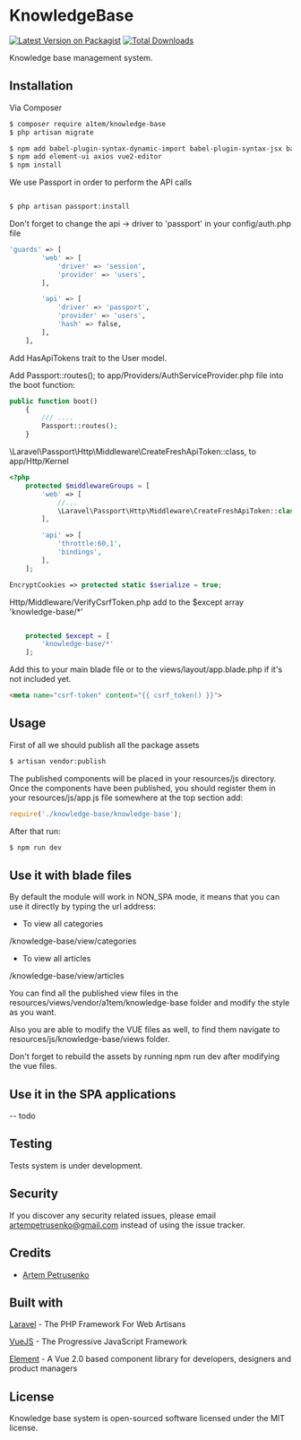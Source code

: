 # KnowledgeBase

[![Latest Version on Packagist][ico-version]][link-packagist]
[![Total Downloads][ico-downloads]][link-downloads]

Knowledge base management system.

## Installation

Via Composer

``` bash
$ composer require a1tem/knowledge-base
$ php artisan migrate
```

``` bash
$ npm add babel-plugin-syntax-dynamic-import babel-plugin-syntax-jsx babel-plugin-transform-vue-jsx eslint eslint-loader eslint-plugin-vue laravel-mix-eslint vue-template-compiler --save-dev
$ npm add element-ui axios vue2-editor
$ npm install
```

We use Passport in order to perform the API calls

``` bash

$ php artisan passport:install
```

Don't forget to change the api -> driver to 'passport' in your config/auth.php file
``` bash
'guards' => [
        'web' => [
            'driver' => 'session',
            'provider' => 'users',
        ],

        'api' => [
            'driver' => 'passport',
            'provider' => 'users',
            'hash' => false,
        ],
    ],
```

Add HasApiTokens trait to the User model.

Add Passport::routes(); to app/Providers/AuthServiceProvider.php file into the boot function:

```php
public function boot()
    {
        /// ....
        Passport::routes();
    }
```

\Laravel\Passport\Http\Middleware\CreateFreshApiToken::class, to app/Http/Kernel

```php
<?php
    protected $middlewareGroups = [
        'web' => [
            //...
            \Laravel\Passport\Http\Middleware\CreateFreshApiToken::class,
        ],

        'api' => [
            'throttle:60,1',
            'bindings',
        ],
    ];
```
```php
EncryptCookies => protected static $serialize = true;
```

Http/Middleware/VerifyCsrfToken.php add to the $except array 'knowledge-base/*'

```php

    protected $except = [
        'knowledge-base/*'
    ];

```

Add this to your main blade file or to the views/layout/app.blade.php if it's not included yet.

```html
<meta name="csrf-token" content="{{ csrf_token() }}">
```

## Usage
First of all we should publish all the package assets

``` bash
$ artisan vendor:publish
```

The published components will be placed in your resources/js directory. Once the components have been published, you should register them in your resources/js/app.js file somewhere at the top section add:

``` js
require('./knowledge-base/knowledge-base');
```

After that run:
``` bash
$ npm run dev
```

## Use it with blade files

By default the module will work in NON_SPA mode, it means that you can use it directly by typing the url address:

* To view all categories 

/knowledge-base/view/categories

* To view all articles

/knowledge-base/view/articles

You can find all the published view files in the resources/views/vendor/a1tem/knowledge-base folder and modify the style as you want.

Also you are able to modify the VUE files as well, to find them navigate to resources/js/knowledge-base/views folder.

Don't forget to rebuild the assets by running npm run dev after modifying the vue files.
## Use it in the SPA applications

-- todo
## Testing
Tests system is under development.

## Security

If you discover any security related issues, please email artempetrusenko@gmail.com instead of using the issue tracker.

## Credits

- [Artem Petrusenko][link-author]

## Built with
[Laravel][link-laravel] - The PHP Framework For Web Artisans

[VueJS][link-vuejs] - The Progressive JavaScript Framework

[Element][link-element] - A Vue 2.0 based component library for developers, designers and product managers


## License

Knowledge base system is open-sourced software licensed under the MIT license.

[ico-version]: https://img.shields.io/packagist/v/a1tem/knowledge-base.svg?style=flat-square
[ico-downloads]: https://img.shields.io/packagist/dt/a1tem/knowledge-base.svg?style=flat-square
[link-packagist]: https://packagist.org/packages/a1tem/knowledge-base
[link-downloads]: https://packagist.org/packages/a1tem/knowledge-base
[link-author]: https://github.com/a1tem
[link-laravel]: https://laravel.com
[link-vuejs]: https://vuejs.org
[link-element]: https://element.eleme.io/
